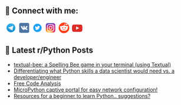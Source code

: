 ## 🔎 Connect with me:
[<img src="https://github.com/bullbesh/bullbesh/blob/main/images/Telegram.png" width="32" height="32" />](https://t.me/bullbesh)
[<img src="https://github.com/bullbesh/bullbesh/blob/main/images/VK.png" width="32" height="32" />](https://vk.com/bullbesh)
[<img src="https://github.com/bullbesh/bullbesh/blob/main/images/Twitter.png" width="32" height="32" />](https://twitter.com/bullbesh1)
[<img src="https://github.com/bullbesh/bullbesh/blob/main/images/Instagram.png" width="32" height="32" />](https://www.instagram.com/bullbesh)
[<img src="https://github.com/bullbesh/bullbesh/blob/main/images/Reddit.png" width="32" height="32" />](https://www.reddit.com/user/bullbesh)
[<img src="https://github.com/bullbesh/bullbesh/blob/main/images/YouTube.png" width="32" height="32" />](https://www.youtube.com/channel/UCtfjRs6uzgq5mfm8S06WTcg)

## 📕 Latest r/Python Posts
<!-- BLOG-POST-LIST:START -->
- [textual-bee: a Spelling Bee game in your terminal &lpar;using Textual&rpar;](https://www.reddit.com/r/Python/comments/10i31bb/textualbee_a_spelling_bee_game_in_your_terminal/)
- [Differentiating what Python skills a data scientist would need vs. a developer/engineer](https://www.reddit.com/r/Python/comments/10i2351/differentiating_what_python_skills_a_data/)
- [Free Code Analysis](https://www.reddit.com/r/Python/comments/10i1pja/free_code_analysis/)
- [MicroPython captive portal for easy network configuration!](https://www.reddit.com/r/Python/comments/10i18vs/micropython_captive_portal_for_easy_network/)
- [Resources for a beginner to learn Python.. suggestions?](https://www.reddit.com/r/Python/comments/10i08vv/resources_for_a_beginner_to_learn_python/)
<!-- BLOG-POST-LIST:END -->
